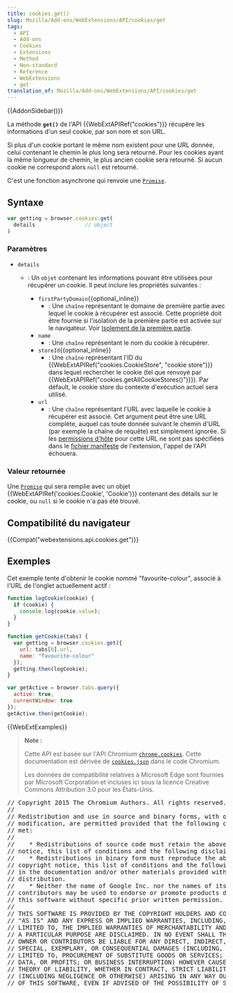 ```yaml
---
title: cookies.get()
slug: Mozilla/Add-ons/WebExtensions/API/cookies/get
tags:
  - API
  - Add-ons
  - Cookies
  - Extensions
  - Method
  - Non-standard
  - Reference
  - WebExtensions
  - get
translation_of: Mozilla/Add-ons/WebExtensions/API/cookies/get
---
```

{{AddonSidebar()}}

La méthode **`get()`** de l'API {{WebExtAPIRef("cookies")}} récupère les informations d'un seul cookie, par son nom et son URL.

Si plus d'un cookie portant le même nom existent pour une URL donnée, celui contenant le chemin le plus long sera retourné. Pour les cookies ayant la même longueur de chemin, le plus ancien cookie sera retourné. Si aucun cookie ne correspond alors `null` est retourné.

C'est une fonction asynchrone qui renvoie une [`Promise`](/fr/docs/Web/JavaScript/Reference/Objets_globaux/Promise).

## Syntaxe

```js
var getting = browser.cookies.get(
  details                // object
)
```

### Paramètres

- `details`

  - : Un `objet` contenant les informations pouvant être utilisées pour récupérer un cookie. Il peut inclure les propriétés suivantes :

    - `firstPartyDomain`{{optional_inline}}
      - : Une `chaîne` représentant le domaine de première partie avec lequel le cookie à récupérer est associé. Cette propriété doit être fournie si l'isolation de la première partie est activée sur le navigateur. Voir [Isolement de la première partie](/fr/Add-ons/WebExtensions/API/cookies#Isolement_de_la_première_partie).
    - `name`
      - : Une `chaîne` représentant le nom du cookie à récupérer.
    - `storeId`{{optional_inline}}
      - : Une `chaîne` représentant l'ID du {{WebExtAPIRef("cookies.CookieStore", "cookie store")}} dans lequel rechercher le cookie (tel que renvoyé par  {{WebExtAPIRef("cookies.getAllCookieStores()")}}). Par défault, le cookie store du contexte d'exécution actuel sera utilisé.
    - `url`
      - : Une `chaîne` représentant l'URL avec laquelle le cookie à récupérer est associé. Cet argument peut être une URL complète, auquel cas toute donnée suivant le chemin d'URL (par exemple la chaîne de requête) est simplement ignorée. Si les [permissions d'hôte](/fr/Add-ons/WebExtensions/manifest.json/permissions) pour cette URL ne sont pas spécifiées dans le [fichier manifeste](/fr/Add-ons/WebExtensions/manifest.json) de l'extension, l'appel de l'API échouera.

### Valeur retournée

Une [`Promise`](fr/docs/Web/JavaScript/Reference/Objets_globaux/Promise) qui sera remplie avec un objet {{WebExtAPIRef('cookies.Cookie', 'Cookie')}} contenant des détails sur le cookie, ou `null` si le cookie n'a pas été trouvé.

## Compatibilité du navigateur

{{Compat("webextensions.api.cookies.get")}}

## Exemples

Cet exemple tente d'obtenir le cookie nommé "favourite-colour", associé à l'URL de l'onglet actuellement actif :

```js
function logCookie(cookie) {
  if (cookie) {
    console.log(cookie.value);
  }
}

function getCookie(tabs) {
  var getting = browser.cookies.get({
    url: tabs[0].url,
    name: "favourite-colour"
  });
  getting.then(logCookie);
}

var getActive = browser.tabs.query({
  active: true,
  currentWindow: true
});
getActive.then(getCookie);
```

{{WebExtExamples}}

> **Note :**
>
> Cette API est basée sur l'API Chromium [`chrome.cookies`](https://developer.chrome.com/extensions/cookies). Cette documentation est dérivée de [`cookies.json`](https://chromium.googlesource.com/chromium/src/+/master/chrome/common/extensions/api/cookies.json) dans le code Chromium.
>
> Les données de compatibilité relatives à Microsoft Edge sont fournies par Microsoft Corporation et incluses ici sous la licence Creative Commons Attribution 3.0 pour les États-Unis.

<div class="hidden"><pre>// Copyright 2015 The Chromium Authors. All rights reserved.
//
// Redistribution and use in source and binary forms, with or without
// modification, are permitted provided that the following conditions are
// met:
//
//    * Redistributions of source code must retain the above copyright
// notice, this list of conditions and the following disclaimer.
//    * Redistributions in binary form must reproduce the above
// copyright notice, this list of conditions and the following disclaimer
// in the documentation and/or other materials provided with the
// distribution.
//    * Neither the name of Google Inc. nor the names of its
// contributors may be used to endorse or promote products derived from
// this software without specific prior written permission.
//
// THIS SOFTWARE IS PROVIDED BY THE COPYRIGHT HOLDERS AND CONTRIBUTORS
// "AS IS" AND ANY EXPRESS OR IMPLIED WARRANTIES, INCLUDING, BUT NOT
// LIMITED TO, THE IMPLIED WARRANTIES OF MERCHANTABILITY AND FITNESS FOR
// A PARTICULAR PURPOSE ARE DISCLAIMED. IN NO EVENT SHALL THE COPYRIGHT
// OWNER OR CONTRIBUTORS BE LIABLE FOR ANY DIRECT, INDIRECT, INCIDENTAL,
// SPECIAL, EXEMPLARY, OR CONSEQUENTIAL DAMAGES (INCLUDING, BUT NOT
// LIMITED TO, PROCUREMENT OF SUBSTITUTE GOODS OR SERVICES; LOSS OF USE,
// DATA, OR PROFITS; OR BUSINESS INTERRUPTION) HOWEVER CAUSED AND ON ANY
// THEORY OF LIABILITY, WHETHER IN CONTRACT, STRICT LIABILITY, OR TORT
// (INCLUDING NEGLIGENCE OR OTHERWISE) ARISING IN ANY WAY OUT OF THE USE
// OF THIS SOFTWARE, EVEN IF ADVISED OF THE POSSIBILITY OF SUCH DAMAGE.
</pre></div>
